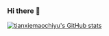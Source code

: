 ### Hi there 👋

<!--
**tianxiemaochiyu/tianxiemaochiyu** is a ✨ _special_ ✨ repository because its `README.md` (this file) appears on your GitHub profile.

Here are some ideas to get you started:

- 🔭 I’m currently working on ...
- 🌱 I’m currently learning ...
- 👯 I’m looking to collaborate on ...
- 🤔 I’m looking for help with ...
- 💬 Ask me about ...
- 📫 How to reach me: ...
- 😄 Pronouns: ...
- ⚡ Fun fact: ...
-->

[![tianxiemaochiyu's GitHub stats](https://github-readme-stats.vercel.app/api?username=tianxiemaochiyu&show_icons=true&theme=vue)](https://github.com/search?o=desc&q=user%3Atianxiemaochiyu&s=stars&type=Repositories)
